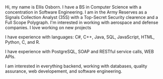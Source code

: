 Hi, my name is Ellis Osborn. I have a BS in Computer Science with a concentration in Software Engineering. I am in the Army Reserves as a Signals Collection Analyst (35S) with 
a Top-Secret Security clearence and a Full Scope Polygraph. I'm interested in working with aerospace and defense companies.
I love working on new projects

I have experience with languages: C#, C++, Java, SQL, JavaScript, HTML, Python, C, and R.

I have experience with PostgreSQL, SOAP and RESTful service calls, WEB APIs.

I am interested in everything backend, working with databases, quality assurance, web developement, and software engineering.
